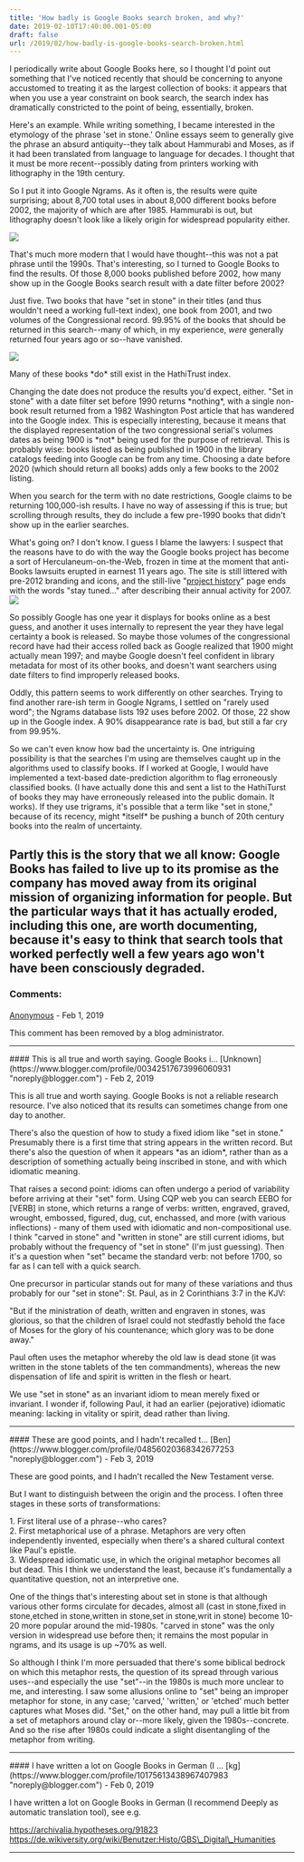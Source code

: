 ```yaml
---
title: 'How badly is Google Books search broken, and why?'
date: 2019-02-10T17:40:00.001-05:00
draft: false
url: /2019/02/how-badly-is-google-books-search-broken.html
---
```


I periodically write about Google Books here, so I thought I'd point out something that I've noticed recently that should be concerning to anyone accustomed to treating it as the largest collection of books: it appears that when you use a year constraint on book search, the search index has dramatically constricted to the point of being, essentially, broken.

Here's an example. While writing something, I became interested in the etymology of the phrase 'set in stone.' Online essays seem to generally give the phrase an absurd antiquity--they talk about Hammurabi and Moses, as if it had been translated from language to language for decades. I thought that it must be more recent--possibly dating from printers working with lithography in the 19th century.

So I put it into Google Ngrams. As it often is, the results were quite surprising; about 8,700 total uses in about 8,000 different books before 2002, the majority of which are after 1985. Hammurabi is out, but lithography doesn't look like a likely origin for widespread popularity either.

[![](https://1.bp.blogspot.com/-Y9frEigf96E/XF-B8IGKpjI/AAAAAAAAOTU/nUnc39bp4WAWpvD5lqNgJw0U8r6p7RABACLcBGAs/s320/Set%2Bin%2Bstone.png)](https://1.bp.blogspot.com/-Y9frEigf96E/XF-B8IGKpjI/AAAAAAAAOTU/nUnc39bp4WAWpvD5lqNgJw0U8r6p7RABACLcBGAs/s1600/Set%2Bin%2Bstone.png)

That's much more modern that I would have thought--this was not a pat phrase until the 1990s. That's interesting, so I turned to Google Books to find the results. Of those 8,000 books published before 2002, how many show up in the Google Books search result with a date filter before 2002?

Just five. Two books that have "set in stone" in their titles (and thus wouldn't need a working full-text index), one book from 2001, and two volumes of the Congressional record. 99.95% of the books that should be returned in this search--many of which, in my experience, _were_ generally returned four years ago or so--have vanished.

[![](https://1.bp.blogspot.com/-aIkICWrJarE/XF-DCSpEWMI/AAAAAAAAOTg/qbvzRIxCEF4m7fl1D52wWGXmvJaLPIiAQCLcBGAs/s400/Set_in_stone_books.png)](https://1.bp.blogspot.com/-aIkICWrJarE/XF-DCSpEWMI/AAAAAAAAOTg/qbvzRIxCEF4m7fl1D52wWGXmvJaLPIiAQCLcBGAs/s1600/Set_in_stone_books.png)

Many of these books \*do\* still exist in the HathiTrust index.

Changing the date does not produce the results you'd expect, either. "Set in stone" with a date filter set before 1990 returns \*nothing\*, with a single non-book result returned from a 1982 Washington Post article that has wandered into the Google index. This is especially interesting, because it means that the displayed representation of the two congressional serial's volumes dates as being 1900 is \*not\* being used for the purpose of retrieval. This is probably wise: books listed as being published in 1900 in the library catalogs feeding into Google can be from any time. Choosing a date before 2020 (which should return all books) adds only a few books to the 2002 listing.

When you search for the term with no date restrictions, Google claims to be returning 100,000-ish results. I have no way of assessing if this is true; but scrolling through results, they do include a few pre-1990 books that didn't show up in the earlier searches.

What's going on? I don't know. I guess I blame the lawyers: I suspect that the reasons have to do with the way the Google books project has become a sort of Herculaneum-on-the-Web, frozen in time at the moment that anti-Books lawsuits erupted in earnest 11 years ago. The site is still littered with pre-2012 branding and icons, and the still-live "[project history](https://books.google.com/googlebooks/about/history.html)" page ends with the words "stay tuned..." after describing their annual activity for 2007.[![](https://1.bp.blogspot.com/-9KzsI7HO0QI/XGCkOyfCtjI/AAAAAAAAOUI/h-7FABICXCM_o67dn8fWwoMMbAutYX_sQCLcBGAs/s200/Google%2BBooks%2BBranding.png)](https://1.bp.blogspot.com/-9KzsI7HO0QI/XGCkOyfCtjI/AAAAAAAAOUI/h-7FABICXCM_o67dn8fWwoMMbAutYX_sQCLcBGAs/s1600/Google%2BBooks%2BBranding.png)

So possibly Google has one year it displays for books online as a best guess, and another it uses internally to represent the year they have legal certainty a book is released. So maybe those volumes of the congressional record have had their access rolled back as Google realized that 1900 might actually mean 1997; and maybe Google doesn't feel confident in library metadata for most of its other books, and doesn't want searchers using date filters to find improperly released books.

Oddly, this pattern seems to work differently on other searches. Trying to find another rare-ish term in Google Ngrams, I settled on "rarely used word"; the Ngrams database lists 192 uses before 2002. Of those, 22 show up in the Google index. A 90% disappearance rate is bad, but still a far cry from 99.95%.

So we can't even know how bad the uncertainty is. One intriguing possibility is that the searches I'm using are themselves caught up in the algorithms used to classify books. If I worked at Google, I would have implemented a text-based date-prediction algorithm to flag erroneously classified books. (I have actually done this and sent a list to the HathiTurst of books they may have erroneously released into the public domain. It works). If they use trigrams, it's possible that a term like "set in stone," because of its recency, might \*itself\* be pushing a bunch of 20th century books into the realm of uncertainty.

## Partly this is the story that we all know: Google Books has failed to live up to its promise as the company has moved away from its original mission of organizing information for people. But the particular ways that it has actually eroded, including this one, are worth documenting, because it's easy to think that search tools that worked perfectly well a few years ago won't have been consciously degraded.

### Comments:

####

[Anonymous]("noreply@blogger.com") - <time datetime="2019-02-11T13:09:50.617-05:00">Feb 1, 2019</time>

This comment has been removed by a blog administrator.

<hr />
#### This is all true and worth saying. Google Books i...
[Unknown](https://www.blogger.com/profile/00342517673996060931 "noreply@blogger.com") - <time datetime="2019-02-12T12:20:52.180-05:00">Feb 2, 2019</time>

This is all true and worth saying. Google Books is not a reliable research resource. I've also noticed that its results can sometimes change from one day to another.

There's also the question of how to study a fixed idiom like "set in stone." Presumably there is a first time that string appears in the written record. But there's also the question of when it appears \*as an idiom\*, rather than as a description of something actually being inscribed in stone, and with which idiomatic meaning.

That raises a second point: idioms can often undergo a period of variability before arriving at their "set" form. Using CQP web you can search EEBO for \[VERB\] in stone, which returns a range of verbs: written, engraved, graved, wrought, embossed, figured, dug, cut, enchassed, and more (with various inflections) - many of them used with idiomatic and non-compositional use. I think "carved in stone" and "written in stone" are still current idioms, but probably without the frequency of "set in stone" (I'm just guessing). Then it's a question when "set" became the standard verb: not before 1700, so far as I can tell with a quick search.

One precursor in particular stands out for many of these variations and thus probably for our "set in stone": St. Paul, as in 2 Corinthians 3:7 in the KJV:

"But if the ministration of death, written and engraven in stones, was glorious, so that the children of Israel could not stedfastly behold the face of Moses for the glory of his countenance; which glory was to be done away."

Paul often uses the metaphor whereby the old law is dead stone (it was written in the stone tablets of the ten commandments), whereas the new dispensation of life and spirit is written in the flesh or heart.

We use "set in stone" as an invariant idiom to mean merely fixed or invariant. I wonder if, following Paul, it had an earlier (pejorative) idiomatic meaning: lacking in vitality or spirit, dead rather than living.

<hr />
#### These are good points, and I hadn't recalled t...
[Ben](https://www.blogger.com/profile/04856020368342677253 "noreply@blogger.com") - <time datetime="2019-02-13T09:56:33.510-05:00">Feb 3, 2019</time>

These are good points, and I hadn't recalled the New Testament verse.

But I want to distinguish between the origin and the process. I often three stages in these sorts of transformations:

1\. First literal use of a phrase--who cares?  
2\. First metaphorical use of a phrase. Metaphors are very often independently invented, especially when there's a shared cultural context like Paul's epistle.  
3\. Widespread idiomatic use, in which the original metaphor becomes all but dead. This I think we understand the least, because it's fundamentally a quantitative question, not an interpretive one.

One of the things that's interesting about set in stone is that although various other forms circulate for decades, almost all (cast in stone,fixed in stone,etched in stone,written in stone,set in stone,writ in stone) become 10-20 more popular around the mid-1980s. "carved in stone" was the only version in widespread use before then; it remains the most popular in ngrams, and its usage is up ~70% as well.

So although I think I'm more persuaded that there's some biblical bedrock on which this metaphor rests, the question of its spread through various uses--and especially the use "set"--in the 1980s is much more unclear to me, and interesting. I saw some allusions online to "set" being an improper metaphor for stone, in any case; 'carved,' 'written,' or 'etched' much better captures what Moses did. "Set," on the other hand, may pull a little bit from a set of metaphors around clay or--more likely, given the 1980s--concrete. And so the rise after 1980s could indicate a slight disentangling of the metaphor from writing.

<hr />
#### I have written a lot on Google Books in German (I ...
[kg](https://www.blogger.com/profile/10175613438967407983 "noreply@blogger.com") - <time datetime="2019-02-17T09:07:12.417-05:00">Feb 0, 2019</time>

I have written a lot on Google Books in German (I recommend Deeply as automatic translation tool), see e.g.

https://archivalia.hypotheses.org/91823  
https://de.wikiversity.org/wiki/Benutzer:Histo/GBS\_Digital\_Humanities

<hr />
